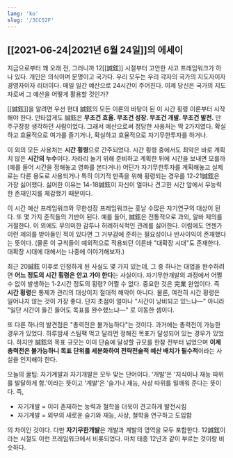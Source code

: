 ```yaml
---
lang: 'ko'
slug: '/3CC52F'
---
```


## [[2021-06-24|2021년 6월 24일]]의 에세이

지금으로부터 꽤 오래 전, 그러니까 12[[誠鉉]] 시절부터 고안한 사고 프레임워크가 하나 있다. 개인은 의식이며 문명이고 국가다. 우리 모두는 우리 각자의 국가의 지도자이자 경영자이자 리더이다. 매일 일간 예산으로 24시간이 주어진다. 이제 당신은 국가의 지도자로써 그 예산을 어떻게 활용할 것인가?

[[誠鉉]]을 알려면 우선 현대 誠鉉의 모든 이론의 바탕이 된 이 시간 횡령 이론부터 시작해야 한다. 안타깝게도 誠鉉은 **무조건 효율. 무조건 성장. 무조건 개발. 무조건 발전.** 만 주구장창 생각하던 사람이었다. 그래서 예산으로써 정당한 사용처는 딱 2가지였다. 확실하고 효율적으로 여가를 즐기거나, 확실하고 효율적으로 자기무한투자를 하거나.

이 외의 모든 사용처는 **시간 횡령**으로 간주되었다. 시간 횡령 중에서도 최악은 바로 계획치 않은 **시간의 누수**이다. 차라리 놀기 위해 준비하고 계획한 뒤에 시간을 보내면 모를까 (예를 들어 시간을 정해놓고 영화를 본다거나) 어딘가 자기무한투자를 계획해놓고 실제로는 다른 용도로 사용되거나 특히 이기적 만족을 위해 횡령되는 경우를 12-21誠鉉은 가장 싫어했다. 싫어한 이유는 14-18誠鉉이 자신이 얼마나 견고한 시간 앞에서 무능력한 존재인지를 체감했기 때문이다.

이 시간 예산 프레임워크와 무한성장 프레임워크는 훗날 수많은 자기연구의 대상이 된다. 또 몇 가지 준칙들의 기반이 된다. 예를 들어, 誠鉉은 전통적으로 과외, 알바 제의를 거절한다. 이 외에도 무의미한 감투나 허례허식적인 관례를 싫어한다. 이럼에도 언젠가 이런 제의를 받아들인 적이 있다면 그 거부감에 준하는 필요성이나 반사이익이 존재했다는 뜻이다. (물론 이 규칙들이 예외적으로 적용되던 이른바 "대확장 시대"도 존재한다. 대확장 시대에 대해서는 나중에 이야기해보자.)

최근 20誠鉉 이후로 인정하게 된 사실도 몇 가지 있는데, 그 중 하나는 대업을 완수하려면 **어느 정도의 시간 횡령은 안고 가야 한다**는 사실이다. 자기무한개발의 과정에서 어쩔 수 없이 발생하는 1-2시간 정도의 횡령? 어쩔 수 없다. 중요한 것은 完業 완업이다. 즉 **시간 횡령**은 통제과 관리의 대상이지 절대적 해악이 아니다. 물론, 여전히 시간 횡령은 일어나지 않는 것이 가장 좋다. 단지 초점이 얼마나 "시간이 낭비되고 있느냐—" 아니라 "일단 시간이 들긴 들어도 목표를 완수했느냐—" 로 이동한 셈이다.

또 다른 하나의 발견점은 "총력전은 불가능하다"는 것이다. 과거에는 총력전이 가능한 경우가 있었다. 하루밤새 스팀팩 먹고 달리면 정해진 목표가 달성되어 있는 경우가 있었다. 하지만 誠鉉의 목표 규모는 이미 단숨에 달성할 규모를 한참 전부터 넘었으며 **이제 총력전은 불가능하니 목표 단위를 세분화하여 전략전술적 예산 배치가 필수적**이라는 사실을 인지해야 한다.

오늘의 꿀팁: 자기계발과 자기개발은 모두 맞는 단어이다. '개발'은 '지식이나 재능 따위를 발달하게 함.'이라는 뜻이고 '계발'은 '슬기나 재능, 사상 따위를 일깨워 준다는 뜻이다. 즉,

- 자기개발 = 이미 존재하는 능력과 철학을 더욱이 견고하게 발전시킴
- 자기계발 = 외부의 새로운 슬기와 재능, 사상, 철학을 연구하고 도입함

의 차이인 것이다. 다만 **자기무한개발**은 개발과 계발의 영역을 모두 포함한다. 12誠鉉이라는 시절도 이런 프레임워크에서 비롯되었다. 마치 태종 12년과 같이 부르는 것이랑 비슷하다.
